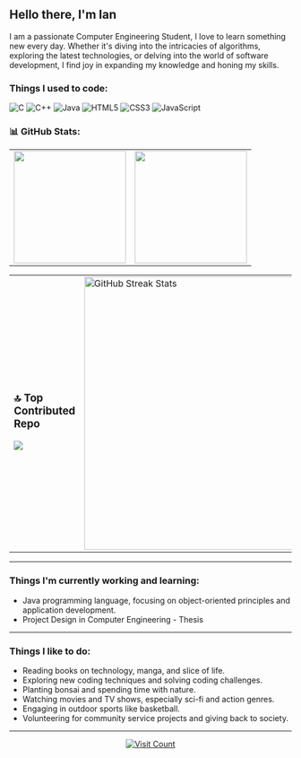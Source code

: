 ## Hello there, I'm Ian           
I am a passionate Computer Engineering Student, I love to learn something new every day. Whether it's diving into the intricacies of algorithms, exploring the latest technologies, or delving into the world of software development, I find joy in expanding my knowledge and honing my skills. 

### Things I used to code:
![C](https://img.shields.io/badge/c-%2300599C.svg?style=flat-square&logo=c&logoColor=white) ![C++](https://img.shields.io/badge/c++-%2300599C.svg?style=flat-square&logo=c%2B%2B&logoColor=white) ![Java](https://img.shields.io/badge/java-%23ED8B00.svg?style=flat-square&logo=openjdk&logoColor=white) ![HTML5](https://img.shields.io/badge/html5-%23E34F26.svg?style=flat-square&logo=html5&logoColor=white) ![CSS3](https://img.shields.io/badge/css3-%231572B6.svg?style=flat-square&logo=css3&logoColor=white) ![JavaScript](https://img.shields.io/badge/javascript-%23323330.svg?style=flat-square&logo=javascript&logoColor=%23F7DF1E)


### 📊 GitHub Stats:
<table align="center">
  <tr>
    <td style="width: 50%;">
      <img src="https://github-readme-stats.vercel.app/api?username=iankristoper&theme=default&hide_border=false&include_all_commits=false&count_private=false" style="max-width: 100%; height: 200px;">
    </td>
    <td style="width: 50%;">
      <img src="https://github-readme-stats.vercel.app/api/top-langs/?username=iankristoper&theme=default&hide_border=false&include_all_commits=false&count_private=false&layout=compact" style="max-width: 100%; height: 200px;">
    </td>
  </tr>
</table>

<table align="center">
  <tr>
    <td style="width: 50%;">
       <h3>🔝 Top Contributed Repo</h3>
      <img src="https://github-contributor-stats.vercel.app/api?username=iankristoper&limit=5&theme=flat&combine_all_yearly_contributions=true" style="max-width: 100%;">
    </td>
    <td style="width: 50%;">
      <img src="https://github-readme-streak-stats.herokuapp.com/?user=iankristoper&theme=default&hide_border=false" width="487" style="max-width: 100%;" align="center" alt="GitHub Streak Stats">
    </td>
  </tr>
</table>




---
### Things I'm currently working and learning:
- Java programming language, focusing on object-oriented principles and application development.
- Project Design in Computer Engineering - Thesis

---
### Things I like to do:
- Reading books on technology, manga, and slice of life.
- Exploring new coding techniques and solving coding challenges.
- Planting bonsai and spending time with nature.
- Watching movies and TV shows, especially sci-fi and action genres.
- Engaging in outdoor sports like basketball.
- Volunteering for community service projects and giving back to society.
---
<p align="center">
  <a href="https://visitcount.itsvg.in">
    <img src="https://visitcount.itsvg.in/api?id=iankristoper&icon=1&color=12" alt="Visit Count">
  </a>
</p>


<!-- Proudly created with GPRM ( https://gprm.itsvg.in ) -->


